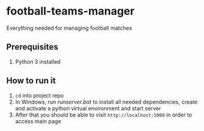 # football-teams-manager
Everything needed for managing football matches

## Prerequisites

1. Python 3 installed

## How to run it 

1. `cd` into project repo
1. In Windows, run *runserver.bat* to install all needed dependencies, create and activate a python virtual environment and start server
1. After that you should be able to visit `http://localhost:5000` in order to access main page